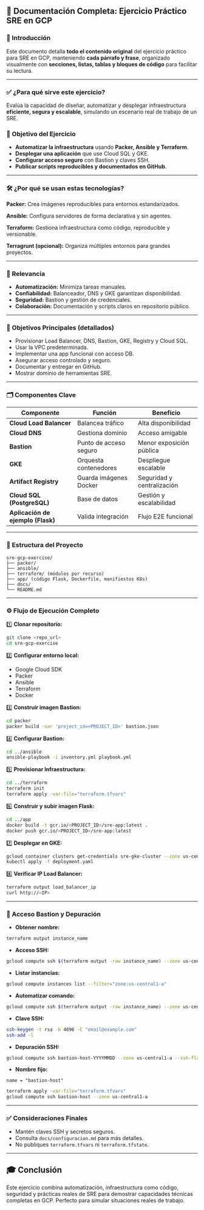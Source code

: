 ## 📄 Documentación Completa: Ejercicio Práctico SRE en GCP

### 🎯 Introducción

Este documento detalla **todo el contenido original** del ejercicio práctico para SRE en GCP, manteniendo **cada párrafo y frase**, organizado visualmente con **secciones, listas, tablas y bloques de código** para facilitar su lectura.

---

### ✅ ¿Para qué sirve este ejercicio?

Evalúa la capacidad de diseñar, automatizar y desplegar infraestructura **eficiente, segura y escalable**, simulando un escenario real de trabajo de un SRE.

### 🎯 Objetivo del Ejercicio

* **Automatizar la infraestructura** usando **Packer, Ansible y Terraform**.
* **Desplegar una aplicación** que use Cloud SQL y GKE.
* **Configurar acceso seguro** con Bastion y claves SSH.
* **Publicar scripts reproducibles y documentados en GitHub**.

---

### 🛠️ ¿Por qué se usan estas tecnologías?

**Packer:** Crea imágenes reproducibles para entornos estandarizados.

**Ansible:** Configura servidores de forma declarativa y sin agentes.

**Terraform:** Gestiona infraestructura como código, reproducible y versionable.

**Terragrunt (opcional):** Organiza múltiples entornos para grandes proyectos.

---

### 📌 Relevancia

* **Automatización:** Minimiza tareas manuales.
* **Confiabilidad:** Balanceador, DNS y GKE garantizan disponibilidad.
* **Seguridad:** Bastion y gestión de credenciales.
* **Colaboración:** Documentación y scripts claros en repositorio público.

---

### 🎯 Objetivos Principales (detallados)

* Provisionar Load Balancer, DNS, Bastion, GKE, Registry y Cloud SQL.
* Usar la VPC predeterminada.
* Implementar una app funcional con acceso DB.
* Asegurar acceso controlado y seguro.
* Documentar y entregar en GitHub.
* Mostrar dominio de herramientas SRE.

---

### 🗂️ Componentes Clave

| Componente                        | Función                | Beneficio                  |
| --------------------------------- | ---------------------- | -------------------------- |
| **Cloud Load Balancer**           | Balancea tráfico       | Alta disponibilidad        |
| **Cloud DNS**                     | Gestiona dominio       | Acceso amigable            |
| **Bastion**                       | Punto de acceso seguro | Menor exposición pública   |
| **GKE**                           | Orquesta contenedores  | Despliegue escalable       |
| **Artifact Registry**            | Guarda imágenes Docker | Seguridad y centralización |
| **Cloud SQL (PostgreSQL)**        | Base de datos          | Gestión y escalabilidad    |
| **Aplicación de ejemplo (Flask)** | Valida integración     | Flujo E2E funcional        |

---

### 📂 Estructura del Proyecto

```plaintext
sre-gcp-exercise/
├── packer/
├── ansible/
├── terraform/ (módulos por recurso)
├── app/ (código Flask, Dockerfile, manifiestos K8s)
├── docs/
└── README.md
```

---

### ⚙️ Flujo de Ejecución Completo

1️⃣ **Clonar repositorio:**

```bash
git clone <repo_url>
cd sre-gcp-exercise
```

2️⃣ **Configurar entorno local:**

* Google Cloud SDK
* Packer
* Ansible
* Terraform
* Docker

3️⃣ **Construir imagen Bastion:**

```bash
cd packer
packer build -var 'project_id=<PROJECT_ID>' bastion.json
```

4️⃣ **Configurar Bastion:**

```bash
cd ../ansible
ansible-playbook -i inventory.yml playbook.yml
```

5️⃣ **Provisionar Infraestructura:**

```bash
cd ../terraform
terraform init
terraform apply -var-file="terraform.tfvars"
```

6️⃣ **Construir y subir imagen Flask:**

```bash
cd ../app
docker build -t gcr.io/<PROJECT_ID>/sre-app:latest .
docker push gcr.io/<PROJECT_ID>/sre-app:latest
```

7️⃣ **Desplegar en GKE:**

```bash
gcloud container clusters get-credentials sre-gke-cluster --zone us-central1-a
kubectl apply -f deployment.yaml
```

8️⃣ **Verificar IP Load Balancer:**

```bash
terraform output load_balancer_ip
curl http://<IP>
```

---

### 🔑 Acceso Bastion y Depuración

* **Obtener nombre:**

```bash
terraform output instance_name
```

* **Acceso SSH:**

```bash
gcloud compute ssh $(terraform output -raw instance_name) --zone us-central1-a
```

* **Listar instancias:**

```bash
gcloud compute instances list --filter="zone:us-central1-a"
```

* **Automatizar comando:**

```bash
gcloud compute ssh $(terraform output -raw instance_name) --zone us-central1-a
```

* **Clave SSH:**

```bash
ssh-keygen -t rsa -b 4096 -C "email@example.com"
ssh-add -l
```

* **Depuración SSH:**

```bash
gcloud compute ssh bastion-host-YYYYMMDD --zone us-central1-a --ssh-flag="-v"
```

* **Nombre fijo:**

```hcl
name = "bastion-host"
```

```bash
terraform apply -var-file="terraform.tfvars"
gcloud compute ssh bastion-host --zone us-central1-a
```

---

### ✅ Consideraciones Finales

* Mantén claves SSH y secretos seguros.
* Consulta `docs/configuracion.md` para más detalles.
* No publiques `terraform.tfvars` ni `terraform.tfstate`.

---

## 🎓 Conclusión

Este ejercicio combina automatización, infraestructura como código, seguridad y prácticas reales de SRE para demostrar capacidades técnicas completas en GCP. Perfecto para simular situaciones reales de trabajo.


